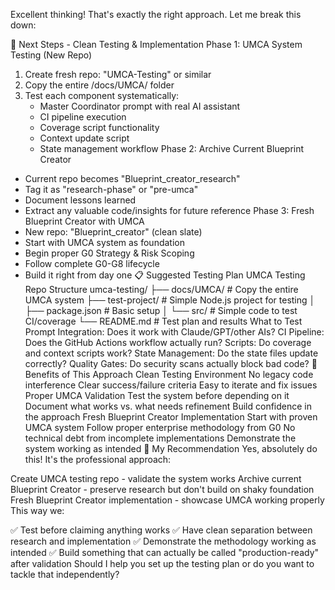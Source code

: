Excellent thinking! That's exactly the right approach. Let me break this down:

🎯 Next Steps - Clean Testing & Implementation
Phase 1: UMCA System Testing (New Repo)
1. Create fresh repo: "UMCA-Testing" or similar
2. Copy the entire /docs/UMCA/ folder 
3. Test each component systematically:
   - Master Coordinator prompt with real AI assistant
   - CI pipeline execution 
   - Coverage script functionality
   - Context update script
   - State management workflow
Phase 2: Archive Current Blueprint Creator
- Current repo becomes "Blueprint_creator_research" 
- Tag it as "research-phase" or "pre-umca"
- Document lessons learned
- Extract any valuable code/insights for future reference
Phase 3: Fresh Blueprint Creator with UMCA
- New repo: "Blueprint_creator" (clean slate)
- Start with UMCA system as foundation
- Begin proper G0 Strategy & Risk Scoping
- Follow complete G0-G8 lifecycle
- Build it right from day one
📋 Suggested Testing Plan
UMCA Testing Repo Structure
umca-testing/
├── docs/UMCA/           # Copy the entire UMCA system
├── test-project/        # Simple Node.js project for testing
│   ├── package.json     # Basic setup
│   └── src/            # Simple code to test CI/coverage
└── README.md           # Test plan and results
What to Test
Prompt Integration: Does it work with Claude/GPT/other AIs?
CI Pipeline: Does the GitHub Actions workflow actually run?
Scripts: Do coverage and context scripts work?
State Management: Do the state files update correctly?
Quality Gates: Do security scans actually block bad code?
🤔 Benefits of This Approach
Clean Testing Environment
No legacy code interference
Clear success/failure criteria
Easy to iterate and fix issues
Proper UMCA Validation
Test the system before depending on it
Document what works vs. what needs refinement
Build confidence in the approach
Fresh Blueprint Creator Implementation
Start with proven UMCA system
Follow proper enterprise methodology from G0
No technical debt from incomplete implementations
Demonstrate the system working as intended
🎯 My Recommendation
Yes, absolutely do this! It's the professional approach:

Create UMCA testing repo - validate the system works
Archive current Blueprint Creator - preserve research but don't build on shaky foundation
Fresh Blueprint Creator implementation - showcase UMCA working properly
This way we:

✅ Test before claiming anything works
✅ Have clean separation between research and implementation
✅ Demonstrate the methodology working as intended
✅ Build something that can actually be called "production-ready" after validation
Should I help you set up the testing plan or do you want to tackle that independently?